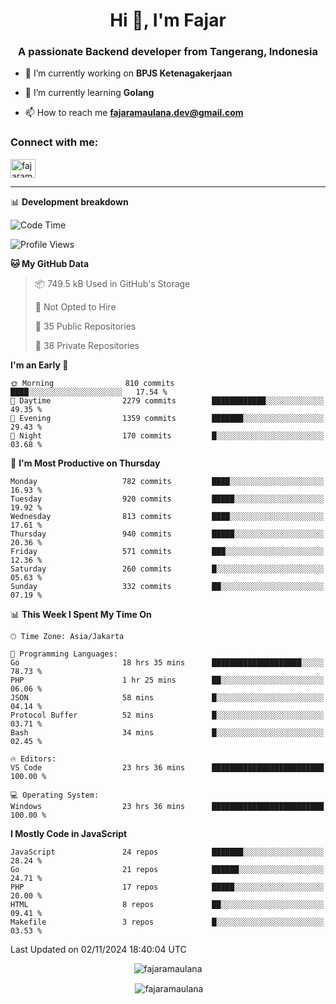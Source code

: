 <h1 align="center">Hi 👋, I'm Fajar</h1>
<h3 align="center">A passionate Backend developer from Tangerang, Indonesia</h3>

<!-- <p align="left"> <img src="https://komarev.com/ghpvc/?username=fajaramaulana&label=Profile%20views&color=0e75b6&style=flat" alt="fajaramaulana" /> </p> -->

- 🔭 I’m currently working on **BPJS Ketenagakerjaan**

- 🌱 I’m currently learning **Golang**

- 📫 How to reach me **fajaramaulana.dev@gmail.com**

<h3 align="left">Connect with me:</h3>
<p align="left">
<a href="https://linkedin.com/in/fajar-agus-maulana-73533a180/" target="blank"><img align="center" src="https://raw.githubusercontent.com/rahuldkjain/github-profile-readme-generator/master/src/images/icons/Social/linked-in-alt.svg" alt="fajaramaulana" height="30" width="40" /></a>
</p>

-------

📊 **Development breakdown**
<!--START_SECTION:waka-->
![Code Time](http://img.shields.io/badge/Code%20Time-2%2C412%20hrs%2015%20mins-blue)

![Profile Views](http://img.shields.io/badge/Profile%20Views-0-blue)

**🐱 My GitHub Data** 

> 📦 749.5 kB Used in GitHub's Storage 
 > 
> 🚫 Not Opted to Hire
 > 
> 📜 35 Public Repositories 
 > 
> 🔑 38 Private Repositories 
 > 
**I'm an Early 🐤** 

```text
🌞 Morning                810 commits         ████░░░░░░░░░░░░░░░░░░░░░   17.54 % 
🌆 Daytime                2279 commits        ████████████░░░░░░░░░░░░░   49.35 % 
🌃 Evening                1359 commits        ███████░░░░░░░░░░░░░░░░░░   29.43 % 
🌙 Night                  170 commits         █░░░░░░░░░░░░░░░░░░░░░░░░   03.68 % 
```
📅 **I'm Most Productive on Thursday** 

```text
Monday                   782 commits         ████░░░░░░░░░░░░░░░░░░░░░   16.93 % 
Tuesday                  920 commits         █████░░░░░░░░░░░░░░░░░░░░   19.92 % 
Wednesday                813 commits         ████░░░░░░░░░░░░░░░░░░░░░   17.61 % 
Thursday                 940 commits         █████░░░░░░░░░░░░░░░░░░░░   20.36 % 
Friday                   571 commits         ███░░░░░░░░░░░░░░░░░░░░░░   12.36 % 
Saturday                 260 commits         █░░░░░░░░░░░░░░░░░░░░░░░░   05.63 % 
Sunday                   332 commits         ██░░░░░░░░░░░░░░░░░░░░░░░   07.19 % 
```


📊 **This Week I Spent My Time On** 

```text
🕑︎ Time Zone: Asia/Jakarta

💬 Programming Languages: 
Go                       18 hrs 35 mins      ████████████████████░░░░░   78.73 % 
PHP                      1 hr 25 mins        ██░░░░░░░░░░░░░░░░░░░░░░░   06.06 % 
JSON                     58 mins             █░░░░░░░░░░░░░░░░░░░░░░░░   04.14 % 
Protocol Buffer          52 mins             █░░░░░░░░░░░░░░░░░░░░░░░░   03.71 % 
Bash                     34 mins             █░░░░░░░░░░░░░░░░░░░░░░░░   02.45 % 

🔥 Editors: 
VS Code                  23 hrs 36 mins      █████████████████████████   100.00 % 

💻 Operating System: 
Windows                  23 hrs 36 mins      █████████████████████████   100.00 % 
```

**I Mostly Code in JavaScript** 

```text
JavaScript               24 repos            ███████░░░░░░░░░░░░░░░░░░   28.24 % 
Go                       21 repos            ██████░░░░░░░░░░░░░░░░░░░   24.71 % 
PHP                      17 repos            █████░░░░░░░░░░░░░░░░░░░░   20.00 % 
HTML                     8 repos             ██░░░░░░░░░░░░░░░░░░░░░░░   09.41 % 
Makefile                 3 repos             █░░░░░░░░░░░░░░░░░░░░░░░░   03.53 % 
```




 Last Updated on 02/11/2024 18:40:04 UTC
<!--END_SECTION:waka-->
<p align="center"><img align="center" src="https://github-readme-stats.vercel.app/api/top-langs?username=fajaramaulana&show_icons=true&locale=en&layout=compact" alt="fajaramaulana" /></p>

<p align="center">&nbsp;<img align="center" src="https://github-readme-stats.vercel.app/api?username=fajaramaulana&show_icons=true&locale=en" alt="fajaramaulana" /></p>
